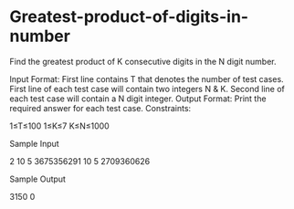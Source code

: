 Greatest-product-of-digits-in-number
====================================

Find the greatest product of K consecutive digits in the N digit number.

Input Format: First line contains T that denotes the number of test cases.  First line of each test case will contain two integers N & K. Second line of each test case will contain a N digit integer. 
Output Format:  Print the required answer for each test case.
Constraints: 


1≤T≤100 
1≤K≤7 
K≤N≤1000

Sample Input


2
10 5
3675356291
10 5
2709360626


Sample Output


3150
0

